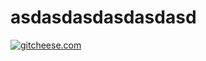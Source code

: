 # asdasdasdasdasdasd

[![gitcheese.com](https://s3.amazonaws.com/gitcheese-ui-master/images/badge.svg)](https://www.gitcheese.com/donate/users/34828686/repos/116192082)
